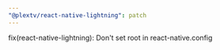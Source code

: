 ```yaml
---
"@plextv/react-native-lightning": patch
---
```


fix(react-native-lightning): Don't set root in react-native.config
